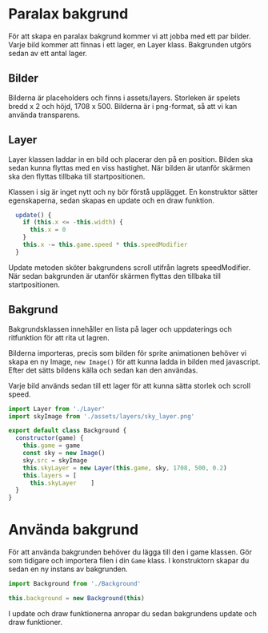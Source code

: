 # Paralax bakgrund

För att skapa en paralax bakgrund kommer vi att jobba med ett par bilder. Varje bild kommer att finnas i ett lager, en Layer klass.
Bakgrunden utgörs sedan av ett antal lager.

## Bilder

Bilderna är placeholders och finns i assets/layers. Storleken är spelets bredd x 2 och höjd, 1708 x 500. Bilderna är i png-format, så att vi kan använda transparens.

## Layer

Layer klassen laddar in en bild och placerar den på en position. Bilden ska sedan kunna flyttas med en viss hastighet. När bilden är utanför skärmen ska den flyttas tillbaka till startpositionen.

Klassen i sig är inget nytt och ny bör förstå upplägget. En konstruktor sätter egenskaperna, sedan skapas en update och en draw funktion.

```javascript
  update() {
    if (this.x <= -this.width) {
      this.x = 0
    }
    this.x -= this.game.speed * this.speedModifier
  }
  ```
  
Update metoden sköter bakgrundens scroll utifrån lagrets speedModifier. När sedan bakgrunden är utanför skärmen flyttas den tillbaka till startpositionen.

## Bakgrund

Bakgrundsklassen innehåller en lista på lager och uppdaterings och ritfunktion för att rita ut lagren.

Bilderna importeras, precis som bilden för sprite animationen behöver vi skapa en ny Image, `new Image()` för att kunna ladda in bilden med javascript. Efter det sätts bildens källa och sedan kan den användas.

Varje bild används sedan till ett lager för att kunna sätta storlek och scroll speed.

```javascript
import Layer from './Layer'
import skyImage from './assets/layers/sky_layer.png'

export default class Background {
  constructor(game) {
    this.game = game
    const sky = new Image()
    sky.src = skyImage
    this.skyLayer = new Layer(this.game, sky, 1708, 500, 0.2)
    this.layers = [
      this.skyLayer    ]
  }
}
```

# Använda bakgrund

För att använda bakgrunden behöver du lägga till den i game klassen. Gör som tidigare och importera filen i din `Game` klass. I konstruktorn skapar du sedan en ny instans av bakgrunden.

```javascript
import Background from './Background'
```
```javascript
this.background = new Background(this)
```

I update och draw funktionerna anropar du sedan bakgrundens update och draw funktioner.
